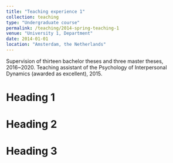 ```yaml
---
title: "Teaching experience 1"
collection: teaching
type: "Undergraduate course"
permalink: /teaching/2014-spring-teaching-1
venue: "University 1, Department"
date: 2014-01-01
location: "Amsterdam, the Netherlands"
---
```


Supervision of thirteen bachelor theses and three master theses, 2016~2020.
Teaching assistant of the Psychology of Interpersonal Dynamics (awarded as excellent), 2015.

Heading 1
======

Heading 2
======

Heading 3
======